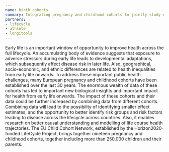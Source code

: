 ```yaml
---
name: birth cohorts
summary: Integrating pregnancy and childhood cohorts to jointly study early life to improve health across the full lifecycle. 
partners:
- lifecycle
- athlete
- longitools
---
```


Early life is an important window of opportunity to improve health across the full lifecycle. An accumulating body of evidence suggests that exposure to adverse
stressors during early life leads to developmental adaptations, which subsequently affect disease risk in later life. Also, geographical, socio-economic, and
ethnic differences are related to health inequalities from early life onwards. To address these important public health challenges, many European pregnancy and
childhood cohorts have been established over the last 30 years. The enormous wealth of data of these cohorts has led to important new biological insights and
important impact for health from early life onwards. The impact of these cohorts and their data could be further increased by combining data from different
cohorts. Combining data will lead to the possibility of identifying smaller effect estimates, and the opportunity to better identify risk groups and risk
factors leading to disease across the lifecycle across countries. Also, it enables research on better causal understanding and modelling of life course health
trajectories. The EU Child Cohort Network, established by the Horizon2020-funded LifeCycle Project, brings together nineteen pregnancy and childhood cohorts,
together including more than 250,000 children and their parents.